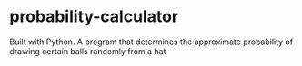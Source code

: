 # probability-calculator
Built with Python. A program that determines the approximate probability of drawing certain balls randomly from a hat
